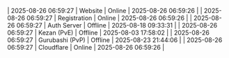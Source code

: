 | 2025-08-26 06:59:27 | Website | Online | 2025-08-26 06:59:26 |
| 2025-08-26 06:59:27 | Registration | Online | 2025-08-26 06:59:26 |
| 2025-08-26 06:59:27 | Auth Server | Offline | 2025-08-18 09:33:31 |
| 2025-08-26 06:59:27 | Kezan (PvE) | Offline | 2025-08-03 17:58:02 |
| 2025-08-26 06:59:27 | Gurubashi (PvP) | Offline | 2025-08-23 21:44:06 |
| 2025-08-26 06:59:27 | Cloudflare | Online | 2025-08-26 06:59:26 |
